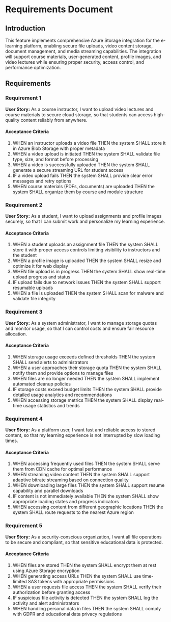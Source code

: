 # Requirements Document

## Introduction

This feature implements comprehensive Azure Storage integration for the e-learning platform, enabling secure file uploads, video content storage, document management, and media streaming capabilities. The integration will support course materials, user-generated content, profile images, and video lectures while ensuring proper security, access control, and performance optimization.

## Requirements

### Requirement 1

**User Story:** As a course instructor, I want to upload video lectures and course materials to secure cloud storage, so that students can access high-quality content reliably from anywhere.

#### Acceptance Criteria

1. WHEN an instructor uploads a video file THEN the system SHALL store it in Azure Blob Storage with proper metadata
2. WHEN a video upload is initiated THEN the system SHALL validate file type, size, and format before processing
3. WHEN a video is successfully uploaded THEN the system SHALL generate a secure streaming URL for student access
4. IF a video upload fails THEN the system SHALL provide clear error messages and retry options
5. WHEN course materials (PDFs, documents) are uploaded THEN the system SHALL organize them by course and module structure

### Requirement 2

**User Story:** As a student, I want to upload assignments and profile images securely, so that I can submit work and personalize my learning experience.

#### Acceptance Criteria

1. WHEN a student uploads an assignment file THEN the system SHALL store it with proper access controls limiting visibility to instructors and the student
2. WHEN a profile image is uploaded THEN the system SHALL resize and optimize it for web display
3. WHEN file upload is in progress THEN the system SHALL show real-time upload progress and status
4. IF upload fails due to network issues THEN the system SHALL support resumable uploads
5. WHEN a file is uploaded THEN the system SHALL scan for malware and validate file integrity

### Requirement 3

**User Story:** As a system administrator, I want to manage storage quotas and monitor usage, so that I can control costs and ensure fair resource allocation.

#### Acceptance Criteria

1. WHEN storage usage exceeds defined thresholds THEN the system SHALL send alerts to administrators
2. WHEN a user approaches their storage quota THEN the system SHALL notify them and provide options to manage files
3. WHEN files are no longer needed THEN the system SHALL implement automated cleanup policies
4. IF storage costs exceed budget limits THEN the system SHALL provide detailed usage analytics and recommendations
5. WHEN accessing storage metrics THEN the system SHALL display real-time usage statistics and trends

### Requirement 4

**User Story:** As a platform user, I want fast and reliable access to stored content, so that my learning experience is not interrupted by slow loading times.

#### Acceptance Criteria

1. WHEN accessing frequently used files THEN the system SHALL serve them from CDN cache for optimal performance
2. WHEN streaming video content THEN the system SHALL support adaptive bitrate streaming based on connection quality
3. WHEN downloading large files THEN the system SHALL support resume capability and parallel downloads
4. IF content is not immediately available THEN the system SHALL show appropriate loading states and progress indicators
5. WHEN accessing content from different geographic locations THEN the system SHALL route requests to the nearest Azure region

### Requirement 5

**User Story:** As a security-conscious organization, I want all file operations to be secure and compliant, so that sensitive educational data is protected.

#### Acceptance Criteria

1. WHEN files are stored THEN the system SHALL encrypt them at rest using Azure Storage encryption
2. WHEN generating access URLs THEN the system SHALL use time-limited SAS tokens with appropriate permissions
3. WHEN a user requests file access THEN the system SHALL verify their authorization before granting access
4. IF suspicious file activity is detected THEN the system SHALL log the activity and alert administrators
5. WHEN handling personal data in files THEN the system SHALL comply with GDPR and educational data privacy regulations